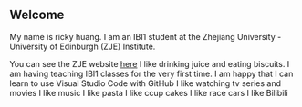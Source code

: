 ## Welcome 

My name is ricky huang. 
I am an IBI1 student at the Zhejiang University - University of Edinburgh (ZJE) Institute.

You can see the ZJE website [here](https://zje.zju.edu.cn/zje/main.htm) 
I like drinking juice and eating biscuits.
I am having teaching IBI1 classes for the very first time. 
I am happy that I can learn to use Visual Studio Code with GitHub
I like watching tv series and movies
I like music
I like pasta
I like ccup cakes
I like race cars 
I like Bilibili